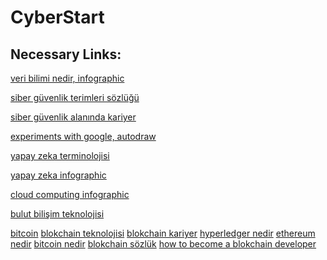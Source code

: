 # CyberStart

## Necessary Links: 

[veri bilimi nedir, infographic](https://ibm.ent.box.com/s/arw78ikk0o4re0p2245tmyjq9qu7w2fx)
  
[siber güvenlik terimleri sözlüğü](https://bundles.yourlearning.ibm.com/skills/learn/assets/NKVRGWVWNPRR77AZ/Cybersecurity3_Cybersecurity%20GLOSSARY_tr-TR-US.pdf)
 
[siber güvenlik alanında kariyer](https://bundles.yourlearning.ibm.com/skills/learn/assets/XVPQVZGJWWQV54PB/Cybersecurity_Infographic_tr.pdf)
 
[experiments with google, autodraw](https://experiments.withgoogle.com/autodraw)

[yapay zeka terminolojisi](https://bundles.yourlearning.ibm.com/skills/learn/assets/XVPQVPQERXKV58RE/Artificial%20Intelligence%20GLOSSARY_tr-TR.pdf)

[yapay zeka infographic](https://bundles.yourlearning.ibm.com/skills/learn/assets/MKPDKPDMYZYW12BV/AI_Infographic_tr.pdf)

[cloud computing infographic](https://ibm.ent.box.com/s/inx7prfvckcrh7wk1gegvqgc70j9mkc8)

[bulut bilişim teknolojisi](https://bundles.yourlearning.ibm.com/skills/learn/assets/JYNVQZYDVRRR3423/Cloud%20Computing%20Terminology_tr-TR.pdf)

[bitcoin](https://www.youtube.com/watch?v=kubGCSj5y3k&list=PLpQQipWcxwt_cocZHpKNRr2cTs5n2nL2p&index=11)
[blokchain teknolojisi](https://www.forbes.com/sites/quora/2019/05/29/what-do-people-misunderstand-about-blockchain-technology/#2bd45f245e39)
[blokchain kariyer](https://bundles.yourlearning.ibm.com/skills/learn/assets/WWZNWPZNQPQV2YRK/Blockchain_Infographic_tr.pdf)
[hyperledger nedir](https://blockgeeks.com/guides/hyperledger/)
[ethereum nedir](https://blockgeeks.com/guides/ethereum/)
[bitcoin nedir](https://blockgeeks.com/guides/what-is-bitcoin/)
[blokchain sözlük](https://bundles.yourlearning.ibm.com/skills/learn/assets/PZDYNVGRWJEZ26AV/Blockchain_glossary_tr-TR.pdf)
[how to become a blokchain developer](https://blockgeeks.com/guides/blockchain-developer/)
[]()
[]()
[]()
[]()

